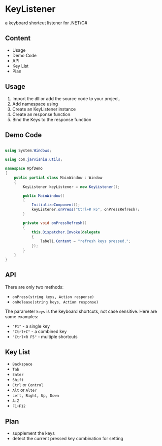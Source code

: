 KeyListener
===========

a keyboard shortcut listener for .NET/C#

## Content

- Usage
- Demo Code
- API
- Key List
- Plan

## Usage

1. Import the dll or add the source code to your project.
2. Add namespace using
3. Create an KeyListener instance
4. Create an response function
5. Bind the Keys to the response function

## Demo Code

```c#

using System.Windows;

using com.jarvisniu.utils;

namespace WpfDemo
{
    public partial class MainWindow : Window
    {
        KeyListener keyListener = new KeyListener();

        public MainWindow()
        {
            InitializeComponent();
            keyListener.onPress("Ctrl+R F5", onPressRefresh);
        }

        private void onPressRefresh()
        {
            this.Dispatcher.Invoke(delegate
            {
                label1.Content = "refresh keys pressed.";
            });
        }
    }
}


```


## API

There are only two methods:

- `onPress(string keys, Action response)`
- `onRelease(string keys, Action response)`

The parameter `keys` is the keyboard shortcuts, not case sensitive. Here are some examples:

- `"F1"`  - a single key
- `"Ctrl+C"` - a combined key
- `"Ctrl+R F5"` - multiple shortcuts

## Key List

- `Backspace`
- `Tab`
- `Enter`
- `Shift`
- `Ctrl` or `Control`
- `Alt` or `Alter`
- `Left, Right, Up, Down`
- `A-Z`
- `F1`-`F12`

## Plan

- supplement the keys
- detect the current pressed key combination for setting
